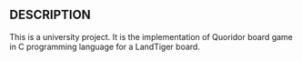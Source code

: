 ## DESCRIPTION 
This is a university project.
It is the implementation of Quoridor board game in C programming language for a LandTiger board. 
